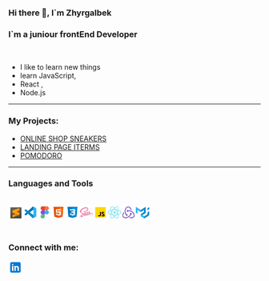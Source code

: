### Hi there 👋, I`m Zhyrgalbek

### I`m a juniour frontEnd Developer

 <br/>

- I like to learn new things
- learn JavaScript,
- React ,
- Node.js

---

### My Projects:

- [ONLINE SHOP SNEAKERS][react-store]
- [ LANDING PAGE ITERMS][iterms]
- [POMODORO][pomodoro]

---

[link]: http://github.com/deploy/sneakers
[iterms]: https://zhmatisaev.github.io/portfolio-finished/
[pomodoro]: https://zhmatisaev.github.io/pomodoro-redux/
[react-store]: zhmatisaev.github.io/React-store/

### Languages and Tools

<br>

<img align="left" alt="SublimeText" width="30px" src="./src/img/sublime-text.svg" />
<img align="left" alt="SublimeText" width="28px" src="./src/img/visual-studio.svg" />
<img align="left" alt="SublimeText" width="28px" src="./src/img/figma.svg" />
<img align="left" alt="SublimeText" width="28px" src="./src/img/html-5.svg" />
<img align="left" alt="SublimeText" width="28px" src="./src/img/css3.svg" />
<img align="left" alt="SublimeText" width="28px" src="./src/img/sass.svg" />
<img align="left" alt="SublimeText" width="28px" src="./src/img/javascript.svg" />
<img align="left" alt="SublimeText" width="28px" src="./src/img/react-native.svg" />
<img align="left" alt="SublimeText" width="28px" src="./src/img/redux.svg" />
<img align="left" alt="SublimeText" width="28px" src="./src/img/material-ui.svg" />

 <br/>
 <br/>
 <br/>

### Connect with me:

[<img align="left" alt="SublimeText" width="28px" src="./src/img/линкедин.svg"/>][linkedin]

[linkedin]: https://www.linkedin.com/in/zhyrgal-matisaev/
